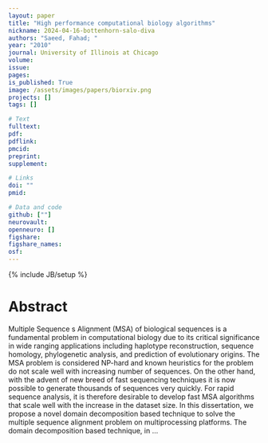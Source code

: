 ```yaml
---
layout: paper
title: "High performance computational biology algorithms"
nickname: 2024-04-16-bottenhorn-salo-diva
authors: "Saeed, Fahad; "
year: "2010"
journal: University of Illinois at Chicago
volume: 
issue:
pages: 
is_published: True
image: /assets/images/papers/biorxiv.png
projects: []
tags: []

# Text
fulltext:
pdf:
pdflink:
pmcid:
preprint: 
supplement:

# Links
doi: ""
pmid:

# Data and code
github: [""]
neurovault:
openneuro: []
figshare:
figshare_names:
osf:
---
```

{% include JB/setup %}

# Abstract

Multiple Sequence s Alignment (MSA) of biological sequences is a fundamental problem in computational biology due to its critical significance in wide ranging applications including haplotype reconstruction, sequence homology, phylogenetic analysis, and prediction of evolutionary origins. The MSA problem is considered NP-hard and known heuristics for the problem do not scale well with increasing number of sequences. On the other hand, with the advent of new breed of fast sequencing techniques it is now possible to generate thousands of sequences very quickly. For rapid sequence analysis, it is therefore desirable to develop fast MSA algorithms that scale well with the increase in the dataset size. In this dissertation, we propose a novel domain decomposition based technique to solve the multiple sequence alignment problem on multiprocessing platforms. The domain decomposition based technique, in …
